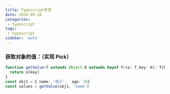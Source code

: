 ```yaml
---
title: Typescript专项
date: 2024-09-18
categories:
 - typescript
tags:
 - typescript
sidebar: 'auto'
---
```


### 获取对象的值：（实现 Pick）
```typescript
function getValue<T extends Object,K extends keyof T>(o: T,key: K): T[K] {
  return o[key]
}
const obj1 = { name: '张三',  age: 18}
const values = getValue(obj1, 'name')

```